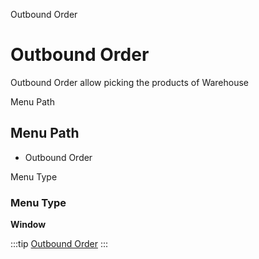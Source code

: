 
Outbound Order
# Outbound Order


Outbound Order allow picking the products of Warehouse 

Menu Path
## Menu Path



- Outbound Order

Menu Type
### Menu Type

**Window**


:::tip
[Outbound Order](functional-guide/window/window-outbound-order.md)
:::